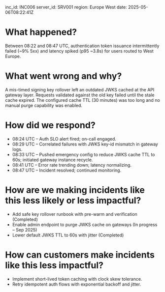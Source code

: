 inc_id: INC006
server_id: SRV001
region: Europe West
date: 2025-05-06T08:22:41Z

# What happened?
Between 08:22 and 08:47 UTC, authentication token issuance intermittently failed (~9% 5xx) and latency spiked (p95 ~3.8s) for users routed to West Europe.

# What went wrong and why?
A mis-timed signing key rollover left an outdated JWKS cached at the API gateway layer. Requests validated against the old key failed until the stale cache expired. The configured cache TTL (30 minutes) was too long and no manual purge capability was enabled.

# How did we respond?
* 08:24 UTC – Auth SLO alert fired; on-call engaged.
* 08:29 UTC – Correlated failures with JWKS key-id mismatch in gateway logs.
* 08:33 UTC – Pushed emergency config to reduce JWKS cache TTL to 60s; initiated gateway instance recycle.
* 08:41 UTC – Error rate trending down; latency normalizing.
* 08:47 UTC – Incident resolved; continued monitoring.

# How are we making incidents like this less likely or less impactful?
* Add safe key rollover runbook with pre-warm and verification (Completed)
* Enable admin endpoint to purge JWKS cache on gateways (In progress – Sep 2025)
* Lower default JWKS TTL to 60s with jitter (Completed)

# How can customers make incidents like this less impactful?
* Implement short-lived token caching with clock skew tolerance.
* Retry idempotent auth flows with exponential backoff and jitter.
